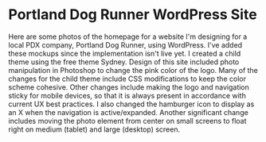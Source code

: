 <h1>Portland Dog Runner WordPress Site</h1>

<p>Here are some photos of the homepage for a website I'm designing for a local PDX company, Portland Dog Runner, using WordPress. I've added these mockups since the implementation isn't live yet. I created a child theme using the free theme Sydney. Design of this site included photo manipulation in Photoshop to change the pink color of the logo. Many of the changes for the child theme include CSS modifications to keep the color scheme cohesive. Other changes include making the logo and navigation sticky for mobile devices, so that it is always present in accordance with current UX best practices. I also changed the hamburger icon to display as an X when the navigation is active/expanded. Another significant change includes moving the photo element from center on small screens to float right on medium (tablet) and large (desktop) screen.</p>
